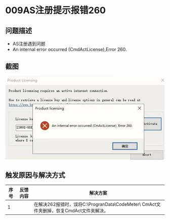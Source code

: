 # 009AS注册提示报错260

## 问题描述
- AS注册遇到问题
- An internal error occurred (CmdActLicense),Error 260.
## 截图
![Img](./FILES/009AS注册提示报错260.md/img-20220713155958.png)


## 触发原因与解决方式
| 序号 | 反馈内容 | 解决方案 |
| -- | -- | -- |
| 1 |  | 在解决262报错时，误将C:\ProgranData\CodeMeter\ CmAct文件夹删掉，恢复CmdAct文件夹解决。 |